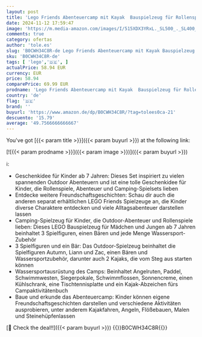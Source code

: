 ```yaml
---
layout: post
title: 'Lego Friends Abenteuercamp mit Kayak  Bauspielzeug für Rollenspiele  Geschenkidee für Mädchen und Jungen ab 7 Jahren  Set mit 3 Spielfiguren und einem Bären  Camping-Spielzeug 42626'
date: 2024-11-12 17:59:47
image: 'https://m.media-amazon.com/images/I/515XDX3YRxL._SL500_._SL400_.jpg'
comments: true
category: ofertas
author: 'tole.es'
slug: 'B0CWH34C8R-de Lego Friends Abenteuercamp mit Kayak Bauspielzeug für...'
sku: 'B0CWH34C8R-de'
tags: [ 'lego','🇩🇪', ]
actualPrice: 58.94 EUR
currency: EUR
price: 58.94
comparePrice: 69.99 EUR
prodname: 'Lego Friends Abenteuercamp mit Kayak  Bauspielzeug für Rollenspiele  Geschenkidee für Mädchen und Jungen ab 7 Jahren  Set mit 3 Spielfiguren und einem Bären  Camping-Spielzeug 42626'
country: 'de'
flag: '🇩🇪'
brand: ''
buyurl: 'https://www.amazon.de/dp/B0CWH34C8R/?tag=tolees0ca-21'
descuento: '15.79'
average: '49.7566666666667'
---
```


You've got [{{< param title >}}]({{< param buyurl >}}) at the following link:

[![{{< param prodname >}}]({{< param image >}})]({{< param buyurl >}})

ℹ️:

- Geschenkidee für Kinder ab 7 Jahren: Dieses Set inspiriert zu vielen spannenden Outdoor Abenteuern und ist eine tolle Geschenkidee für Kinder, die Rollenspiele, Abenteuer und Camping-Spielsets lieben
- Entdecke weitere Freundschaftsgeschichten: Schau dir auch die anderen separat erhältlichen LEGO Friends Spielzeuge an, die Kinder diverse Charaktere entdecken und viele Alltagsabenteuer darstellen lassen
- Camping-Spielzeug für Kinder, die Outdoor-Abenteuer und Rollenspiele lieben: Dieses LEGO Bauspielzeug für Mädchen und Jungen ab 7 Jahren beinhaltet 3 Spielfiguren, einen Bären und jede Menge Wassersport-Zubehör
- 3 Spielfiguren und ein Bär: Das Outdoor-Spielzeug beinhaltet die Spielfiguren Autumn, Liann und Zac, einen Bären und Wassersportzubehör, darunter auch 2 Kajaks, die vom Steg aus starten können
- Wassersportausrüstung des Camps: Beinhaltet Angelruten, Paddel, Schwimmwesten, Siegerpokale, Schwimmflossen, Sonnencreme, einen Kühlschrank, eine Tischtennisplatte und ein Kajak-Abzeichen fürs Campaktivitätenbuch
- Baue und erkunde das Abenteuercamp: Kinder können eigene Freundschaftsgeschichten darstellen und verschiedene Aktivitäten ausprobieren, unter anderem Kajakfahren, Angeln, Flößebauen, Malen und Steinehüpfenlassen

[🛒 Check the deal!!]({{< param buyurl >}})
{{<world>}}B0CWH34C8R{{</world>}}
